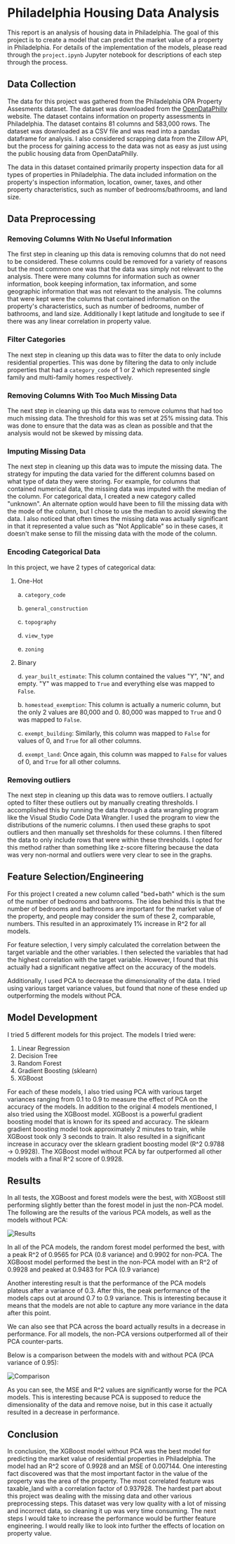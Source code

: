 # Philadelphia Housing Data Analysis
This report is an analysis of housing data in Philadelphia. The goal of this project is to create a model that can predict the market value of a property in Philadelphia. For details of the implementation of the models, please read through the `project.ipynb` Jupyter notebook for descriptions of each step through the process.

## Data Collection
The data for this project was gathered from the Philadelphia OPA Property Assesments dataset. The dataset was downloaded from the [OpenDataPhilly](https://www.opendataphilly.org/dataset/opa-property-assessments) website. The dataset contains information on property assessments in Philadelphia. The dataset contains 81 columns and 583,000 rows. The dataset was downloaded as a CSV file and was read into a pandas dataframe for analysis. I also considered scrapping data from the Zillow API, but the process for gaining access to the data was not as easy as just using the public housing data from OpenDataPhilly.

The data in this dataset contained primarily property inspection data for all types of properties in Philadelphia. The data included information on the property's inspection information, location, owner, taxes, and other property characteristics, such as number of bedrooms/bathrooms, and land size.

## Data Preprocessing
### Removing Columns With No Useful Information
The first step in cleaning up this data is removing columns that do not need to be considered. These columns could be removed for a variety of reasons but the most common one was that the data was simply not relevant to the analysis. There were many columns for information such as owner information, book keeping information, tax information, and some geographic information that was not relevant to the analysis. The columns that were kept were the columns that contained information on the property's characteristics, such as number of bedrooms, number of bathrooms, and land size. Additionally I kept latitude and longitude to see if there was any linear correlation in property value.

### Filter Categories
The next step in cleaning up this data was to filter the data to only include residential properties. This was done by filtering the data to only include properties that had a `category_code` of 1 or 2 which represented single family and multi-family homes respectively.

### Removing Columns With Too Much Missing Data
The next step in cleaning up this data was to remove columns that had too much missing data. The threshold for this was set at 25% missing data. This was done to ensure that the data was as clean as possible and that the analysis would not be skewed by missing data.

### Imputing Missing Data
The next step in cleaning up this data was to impute the missing data. The strategy for imputing the data varied for the different columns based on what type of data they were storing. For example, for columns that contained numerical data, the missing data was imputed with the median of the column. For categorical data, I created a new category called "unknown". An alternate option would have been to fill the missing data with the mode of the column, but I chose to use the median to avoid skewing the data. I also noticed that often times the missing data was actually significant in that it represented a value such as "Not Applicable" so in these cases, it doesn't make sense to fill the missing data with the mode of the column.

### Encoding Categorical Data
In this project, we have 2 types of categorical data:
1. One-Hot

    a. `category_code`

    b. `general_construction`

    c. `topography`

    d. `view_type`

    e. `zoning`

2. Binary
    
    d. `year_built_estimate`: This column contained the values "Y", "N", and empty. "Y" was mapped to `True` and everything else was mapped to `False`.

    b. `homestead_exemption`: This column is actually a numeric column, but the only 2 values are  80,000 and 0. 80,000 was mapped to `True` and 0 was mapped to `False`.

    c. `exempt_building`: Similarly, this column was mapped to `False` for values of 0, and `True` for all other columns.

    d. `exempt_land`: Once again, this column was mapped to `False` for values of 0, and `True` for all other columns.

### Removing outliers
The next step in cleaning up this data was to remove outliers. I actually opted to filter these outliers out by manually creating thresholds. I accomplished this by running the data through a data wrangling program like the Visual Studio Code Data Wrangler. I used the program to view the distributions of the numeric columns. I then used these graphs to spot outliers and then manually set thresholds for these columns. I then filtered the data to only include rows that were within these thresholds. I opted for this method rather than something like z-score filtering because the data was very non-normal and outliers were very clear to see in the graphs.

## Feature Selection/Engineering
For this project I created a new column called "bed+bath" which is the sum of the number of bedrooms and bathrooms. The idea behind this is that the number of bedrooms and bathrooms are important for the market value of the property, and people may consider the sum of these 2, comparable, numbers. This resulted in an approximately 1% increase in R^2 for all models.

For feature selection, I very simply calculated the correlation between the target variable and the other variables. I then selected the variables that had the highest correlation with the target variable. However, I found that this actually had a significant negative affect on the accuracy of the models.

Additionally, I used PCA to decrease the dimensionality of the data. I tried using various target variance values, but found that none of these ended up outperforming the models without PCA.

## Model Development
I tried 5 different models for this project. The models I tried were:
1. Linear Regression
2. Decision Tree
3. Random Forest
4. Gradient Boosting (sklearn)
5. XGBoost

For each of these models, I also tried using PCA with various target variances ranging from 0.1 to 0.9 to measure the effect of PCA on the accuracy of the models.
In addition to the original 4 models mentioned, I also tried using the XGBoost model. XGBoost is a powerful gradient boosting model that is known for its speed and accuracy. The sklearn gradient boosting model took approximately 2 minutes to train, while XGBoost took only 3 seconds to train. It also resulted in a significant increase in accuracy over the sklearn gradient boosting model (R^2 0.9788 -> 0.9928). The XGBoost model without PCA by far outperformed all other models with a final R^2 score of 0.9928.

## Results
In all tests, the XGBoost and forest models were the best, with XGBoost still performing slightly better than the forest model in just the non-PCA model.
The following are the results of the various PCA models, as well as the models without PCA:

![Results](./results.png)

In all of the PCA models, the random forest model performed the best, with a peak R^2 of 0.9565 for PCA (0.8 variance) and 0.9902 for non-PCA. The XGBoost model performed the best in the non-PCA model with an R^2 of 0.9928 and peaked at 0.9483 for PCA (0.9 variance)

Another interesting result is that the performance of the PCA models plateus after a variance of 0.3. After this, the peak performance of the models caps out at around 0.7 to 0.9 variance. This is interesting because it means that the models are not able to capture any more variance in the data after this point.

We can also see that PCA across the board actually results in a decrease in performance. For all models, the non-PCA versions outperformed all of their PCA counter-parts.

Below is a comparison between the models with and without PCA (PCA variance of 0.95):

![Comparison](./comparison.png)

As you can see, the MSE and R^2 values are significantly worse for the PCA models. This is interesting because PCA is supposed to reduce the dimensionality of the data and remove noise, but in this case it actually resulted in a decrease in performance.

## Conclusion
In conclusion, the XGBoost model without PCA was the best model for predicting the market value of residential properties in Philadelphia. The model had an R^2 score of 0.9928 and an MSE of 0.007144. One interesting fact discovered was that the most important factor in the value of the property was the area of the property. The most correlated feature was taxable_land with a correlation factor of 0.937928. The hardest part about this project was dealing with the missing data and other various preprocessing steps. This dataset was very low quality with a lot of missing and incorrect data, so cleaning it up was very time consuming. The next steps I would take to increase the performance would be further feature engineering. I would really like to look into further the effects of location on property value. 